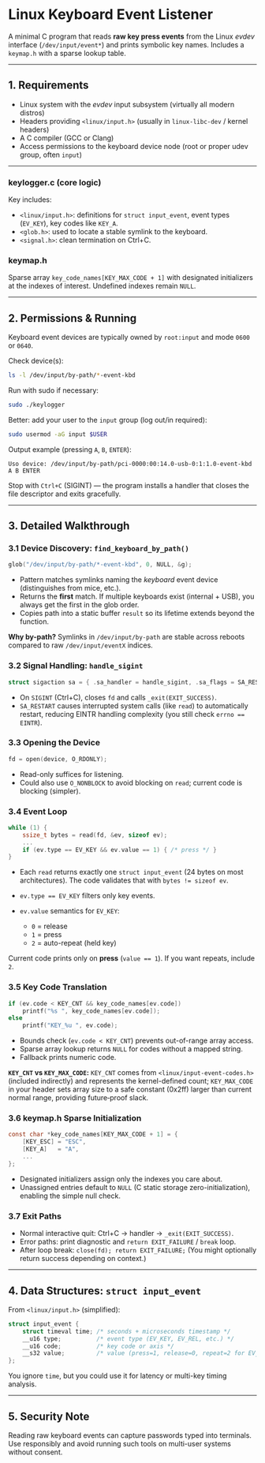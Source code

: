# Linux Keyboard Event Listener

A minimal C program that reads **raw key press events** from the Linux *evdev* interface (`/dev/input/event*`) and prints symbolic key names. Includes a `keymap.h` with a sparse lookup table.

---

## 1. Requirements

* Linux system with the *evdev* input subsystem (virtually all modern distros)
* Headers providing `<linux/input.h>` (usually in `linux-libc-dev` / kernel headers)
* A C compiler (GCC or Clang)
* Access permissions to the keyboard device node (root or proper udev group, often `input`)

---


### keylogger.c (core logic)

Key includes:

* `<linux/input.h>`: definitions for `struct input_event`, event types (`EV_KEY`), key codes like `KEY_A`.
* `<glob.h>`: used to locate a stable symlink to the keyboard.
* `<signal.h>`: clean termination on Ctrl+C.

### keymap.h

Sparse array `key_code_names[KEY_MAX_CODE + 1]` with designated initializers at the indexes of interest. Undefined indexes remain `NULL`.

---

## 2. Permissions & Running

Keyboard event devices are typically owned by `root:input` and mode `0600` or `0640`.

Check device(s):

```bash
ls -l /dev/input/by-path/*-event-kbd
```

Run with sudo if necessary:

```bash
sudo ./keylogger
```

Better: add your user to the `input` group (log out/in required):

```bash
sudo usermod -aG input $USER
```

Output example (pressing `A`, `B`, `ENTER`):

```
Uso device: /dev/input/by-path/pci-0000:00:14.0-usb-0:1:1.0-event-kbd
A B ENTER
```


Stop with `Ctrl+C` (SIGINT) — the program installs a handler that closes the file descriptor and exits gracefully.

---

## 3. Detailed Walkthrough

### 3.1 Device Discovery: `find_keyboard_by_path()`

```c
glob("/dev/input/by-path/*-event-kbd", 0, NULL, &g);
```

* Pattern matches symlinks naming the *keyboard* event device (distinguishes from mice, etc.).
* Returns the **first** match. If multiple keyboards exist (internal + USB), you always get the first in the glob order.
* Copies path into a static buffer `result` so its lifetime extends beyond the function.

**Why by-path?** Symlinks in `/dev/input/by-path` are stable across reboots compared to raw `/dev/input/eventX` indices.

### 3.2 Signal Handling: `handle_sigint`

```c
struct sigaction sa = { .sa_handler = handle_sigint, .sa_flags = SA_RESTART };
```

* On `SIGINT` (Ctrl+C), closes `fd` and calls `_exit(EXIT_SUCCESS)`.
* `SA_RESTART` causes interrupted system calls (like `read`) to automatically restart, reducing EINTR handling complexity (you still check `errno == EINTR`).

### 3.3 Opening the Device

```c
fd = open(device, O_RDONLY);
```

* Read-only suffices for listening.
* Could also use `O_NONBLOCK` to avoid blocking on `read`; current code is blocking (simpler).

### 3.4 Event Loop

```c
while (1) {
    ssize_t bytes = read(fd, &ev, sizeof ev);
    ...
    if (ev.type == EV_KEY && ev.value == 1) { /* press */ }
}
```

* Each `read` returns exactly one `struct input_event` (24 bytes on most architectures). The code validates that with `bytes != sizeof ev`.
* `ev.type == EV_KEY` filters only key events.
* `ev.value` semantics for `EV_KEY`:

  * `0` = release
  * `1` = press
  * `2` = auto-repeat (held key)

Current code prints only on **press** (`value == 1`). If you want repeats, include `2`.

### 3.5 Key Code Translation

```c
if (ev.code < KEY_CNT && key_code_names[ev.code])
    printf("%s ", key_code_names[ev.code]);
else
    printf("KEY_%u ", ev.code);
```

* Bounds check (`ev.code < KEY_CNT`) prevents out-of-range array access.
* Sparse array lookup returns `NULL` for codes without a mapped string.
* Fallback prints numeric code.

**`KEY_CNT` vs `KEY_MAX_CODE`:** `KEY_CNT` comes from `<linux/input-event-codes.h>` (included indirectly) and represents the kernel-defined count; `KEY_MAX_CODE` in your header sets array size to a safe constant (0x2ff) larger than current normal range, providing future‑proof slack.

### 3.6 keymap.h Sparse Initialization

```c
const char *key_code_names[KEY_MAX_CODE + 1] = {
    [KEY_ESC] = "ESC",
    [KEY_A]   = "A",
    ...
};
```

* Designated initializers assign only the indexes you care about.
* Unassigned entries default to `NULL` (C static storage zero-initialization), enabling the simple null check.

### 3.7 Exit Paths

* Normal interactive quit: Ctrl+C → handler → `_exit(EXIT_SUCCESS)`.
* Error paths: print diagnostic and `return EXIT_FAILURE` / `break` loop.
* After loop break: `close(fd); return EXIT_FAILURE;` (You might optionally return success depending on context.)

---

## 4. Data Structures: `struct input_event`

From `<linux/input.h>` (simplified):

```c
struct input_event {
    struct timeval time; /* seconds + microseconds timestamp */
    __u16 type;          /* event type (EV_KEY, EV_REL, etc.) */
    __u16 code;          /* key code or axis */
    __s32 value;         /* value (press=1, release=0, repeat=2 for EV_KEY) */
};
```

You ignore `time`, but you could use it for latency or multi-key timing analysis.

---
## 5. Security Note

Reading raw keyboard events can capture passwords typed into terminals. Use responsibly and avoid running such tools on multi-user systems without consent.
